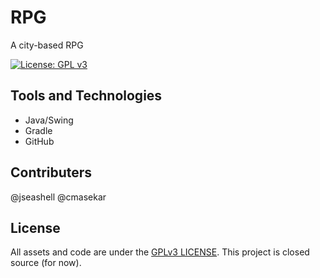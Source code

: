 # RPG
A city-based RPG

[![License: GPL v3](https://img.shields.io/badge/License-GPLv3-blue.svg)](https://www.gnu.org/licenses/gpl-3.0)

## Tools and Technologies
* Java/Swing
* Gradle
* GitHub

## Contributers
@jseashell
@cmasekar

## License
All assets and code are under the [GPLv3 LICENSE](LICENSE). This project is closed source (for now).


